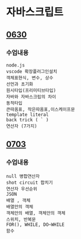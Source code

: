 # 자바스크립트

## [0630](https://github.com/nxx5xxx/javaScript/blob/master/0630.md)
### 수업내용
    node.js
    vscode 확장플러그인설치
    객체표현식, 변수, 상수
    선언과 초기화
    원시타입(프리미티브타입)
    자바와 자바스크립의 차이
    동적타입
    큰따옴표, 작은따옴표,이스케이프문
    template literal
    back trick ( ` )
    연산자 (7가지)

## [0703](https://github.com/nxx5xxx/javaScript/blob/master/0703.md)
### 수업내용
    null 병합연산자
    shot circuit 합치기
    연산자 우선순위
    JSON
    배열 , 객체
    배열안의 객체
    객체안의 배열, 객체안의 객체
    스위치, 반복문
    FOR(), WHILE, DO~WHILE
    함수
